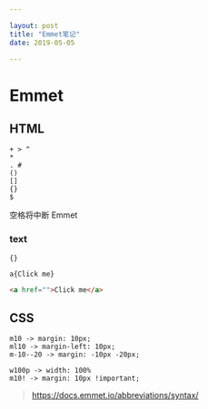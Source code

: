 ```yaml
---

layout: post
title: "Emmet笔记"
date: 2019-05-05

---
```


# Emmet
## HTML
```
+ > ^
*
. #
()
[]
{}
$
```
空格将中断 Emmet

### text 
`{}`
```
a{Click me}
```

```html
<a href="">Click me</a>
```

## CSS
```
m10 -> margin: 10px;
ml10 -> margin-left: 10px;
m-10--20 -> margin: -10px -20px;
```

```
w100p -> width: 100%
m10! -> margin: 10px !important;
```

> https://docs.emmet.io/abbreviations/syntax/